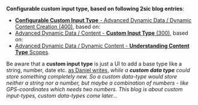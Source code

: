 **Configurable custom input type, based on following 2sic blog entries**:

* [**Configurable Custom Input Type** - Advanced Dynamic Data / Dynamic Content Creation (400)](http://2sxc.org/en/Blog/post/configurable-custom-input-type-dynamic-data-content), based on:
* [Advanced Dynamic Data / Content - **Custom Input Type** (300)](http://2sxc.org/en/Blog/post/custom-input-type-advanced-dynamic-data), based on:
* [Advanced Dynamic Data / Dynamic Content - **Understanding Content Type** Scopes](http://2sxc.org/en/Blog/post/advanced-dynamic-data-content-understanding-content-type-scopes).

Be aware that a **custom input type** is just a UI to add a base type like a string, number, date etc. [as Daniel writes](http://2sxc.org/en/Blog/post/custom-input-type-advanced-dynamic-data), _while a **custom data type** could store something completely new. So a custom data-type would store neither a string nor a number, but maybe a combination of numbers - like GPS-coordinates which needs two numbers. This blog is about custom input-types, custom data-types come later…_
